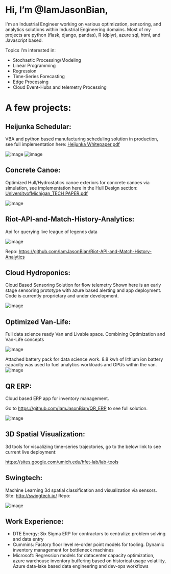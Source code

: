 

<!---
IamJasonBian/IamJasonBian is a ✨ special ✨ repository because its `README.md` (this file) appears on your GitHub profile.
You can click the Preview link to take a look at your changes.
--->
# Hi, I’m @IamJasonBian, 

I'm an Industrial Engineer working on various optimization, sensoring, and analytics solutions within Industrial Engineering domains. Most of my projects are python (flask, django, pandas), R (dplyr), azure sql, html, and Javascript based.

Topics I'm interested in: 
  * Stochastic Processing/Modeling 
  * Linear Programming
  * Regression
  * Time-Series Forecasting
  * Edge Processing
  * Cloud Event-Hubs and telemetry Processing
  
 # A few projects:
  
  
  ## Heijunka Schedular: 
  VBA and python based manufacturing scheduling solution in production, see full implementation here: [Heijunka Whitepaper.pdf](https://github.com/IamJasonBian/IamJasonBian/files/6504722/Heijunka.Whitepaper.pdf)

  ![image](https://user-images.githubusercontent.com/16582383/118032317-6337f580-b31c-11eb-88eb-cdbe0ab4fa45.png)
  ![image](https://user-images.githubusercontent.com/16582383/118032361-721ea800-b31c-11eb-8cb3-695b428a3486.png)


  ## Concrete Canoe: 
  Optimized Hull/Hydrostatics canoe exteriors for concrete canoes via simulation, see implementation here in the Hull Design section: [UniversityofMichigan_TECH PAPER.pdf](https://github.com/IamJasonBian/IamJasonBian/files/6504718/UniversityofMichigan_TECH.PAPER.pdf) 
  
  ![image](https://user-images.githubusercontent.com/16582383/118032626-bd38bb00-b31c-11eb-93ca-d78dbe76b86b.png)


  ## Riot-API-and-Match-History-Analytics: 
  Api for querying live league of legends data
  
  ![image](https://user-images.githubusercontent.com/16582383/118032998-23254280-b31d-11eb-86bd-91ab7e18fee9.png)
  
  Repo: <https://github.com/IamJasonBian/Riot-API-and-Match-History-Analytics>

  ## Cloud Hydroponics: 
  Cloud Based Sensoring Solution for flow telemetry 
  Shown here is an early stage sensoring prototype with azure based alerting and app deployment. Code is currently proprietary and under development.
  
  ![image](https://user-images.githubusercontent.com/16582383/118032925-0ab52800-b31d-11eb-9ff7-ad16fc96e6d4.png)

  ## Optimized Van-Life: 
  Full data science ready Van and Livable space. Combining Optimization and Van-Life concepts
  
  ![image](https://user-images.githubusercontent.com/16582383/118031913-e86eda80-b31b-11eb-88c2-2a4242a13c53.png)
  
  Attached battery pack for data science work. 8.8 kwh of lithium ion battery capacity was used to fuel analytics workloads and GPUs within the van.   
  ![image](https://user-images.githubusercontent.com/16582383/118032867-fcffa280-b31c-11eb-9ad4-debc6f7168c2.png)

  ## QR ERP: 
  Cloud based ERP app for inventory management.
  
  Go to <https://github.com/IamJasonBian/QR_ERP> to see full solution.
  
  ![image](https://user-images.githubusercontent.com/16582383/118032035-0dfbe400-b31c-11eb-93f7-4ec9914af902.png)

  ## 3D Spatial Visualization: 
  3d tools for visualizing time-series trajectories, go to the below link to see current live deployment:
  
  https://sites.google.com/umich.edu/hfet-lab/lab-tools
  
  ## Swingtech: 
  Machine Learning 3d spatial classification and visualization via sensors.
  Site: <http://swingtech.io/>
  Repo: 
  
  ![image](https://user-images.githubusercontent.com/16582383/118032809-ed805980-b31c-11eb-965e-4729abbd7419.png)
  

 
  
 ## Work Experience:
   * DTE Energy: Six Sigma ERP for contractors to centralize problem solving and data entry
   * Cummins: Factory floor level re-order point models for tooling. Dynamic inventory management for bottleneck machines
   * Microsoft: Regression models for datacenter capacity optimization, azure warehouse inventory buffering based on historical usage volatility, Azure data-lake based data engineering and dev-ops workflows
   
   
